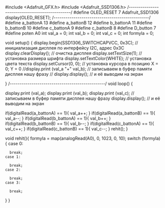 #include <Adafruit_GFX.h>
#include <Adafruit_SSD1306.h>
/*------------------------------------------------*/
#define OLED_RESET 7
Adafruit_SSD1306 display(OLED_RESET);
/*------------------------------------------------*/
#define a_battonA 13
#define a_battonB 12
#define b_battonA 11
#define b_battonB 10
#define c_battonA 9
#define c_battonB 8
#define D_button 7
#define poten A0
int val_a = 0;
int val_b = 0;
int val_c = 0;
int formyla = 0;


void setup() {
  display.begin(SSD1306_SWITCHCAPVCC, 0x3C);  // инициализация дисплея по интерфейсу I2C, адрес 0x3C
  display.clearDisplay(); // очистка дисплея
  display.setTextSize(1); // установка размера шрифта
  display.setTextColor(WHITE); // установка цвета текста
  display.setCursor(0, 0); // установка курсора в позицию X = 0; Y = 0
  //display.print (val_a "+" val_b); // записываем в буфер памяти дисплея нашу фразу
 // display.display(); // и её выводим на экран
  


}
/*------------------------------------------------*/
void loop() {

  display.print (val_a);
  display.print (val_b);
  display.print (val_c); // записываем в буфер памяти дисплея нашу фразу
  display.display(); // и её выводим на экран
  
  if(digitalRead(a_battonA) == 1){
    val_a++;
  }
  if(digitalRead(a_battonB) == 1){
    val_a--;
  }
  if(digitalRead(b_battonA) == 1){
    val_b++;
  }
  if(digitalRead(b_battonB) == 1){
    val_b--;
  }
  if(digitalRead(c_battonA) == 1){
    val_c++;
  }
  if(digitalRead(c_battonB) == 1){
    val_c--;
  }
  rehit();
}

void rehit(){
  formyla = map(analogRead(A0), 0, 1023, 0, 10);
  switch (formyla) {
    case 0:
      
      break;
    case 1:
      
      break;
    case 2:
      
      break;
    case 3:
      
      break;
  }
}
